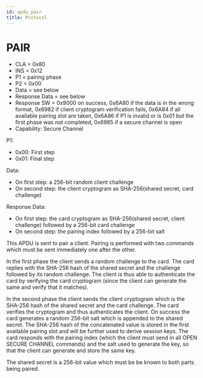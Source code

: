 ```yaml
---
id: apdu_pair
title: Protocol
---
```


# PAIR

* CLA = 0x80
* INS = 0x12
* P1 = pairing phase
* P2 = 0x00
* Data = see below
* Response Data = see below
* Response SW = 0x9000 on success, 0x6A80 if the data is in the wrong format, 0x6982 if client cryptogram verification fails, 0x6A84 if all available pairing slot are taken, 0x6A86 if P1 is invalid or is 0x01 but the first phase was not completed, 0x6985 if a secure channel is open
* Capability: Secure Channel

P1:
* 0x00: First step
* 0x01: Final step

Data:
* On first step: a 256-bit random client challenge
* On second step: the client cryptogram as SHA-256(shared secret, card challenge)

Response Data:
* On first step: the card cryptogram as SHA-256(shared secret, client challenge) followed by a 256-bit card challenge
* On second step: the pairing index followed by a 256-bit salt

This APDU is sent to pair a client. Pairing is performed with two commands which must be sent immediately one after the other. 

In the first phase the client sends a random challenge to the card. The card replies with the SHA-256 hash of the shared secret and the challenge followed by its random challenge. The client is thus able to authenticate the card by verifying the card cryptogram (since the client can generate the same and verify that it matches).

In the second phase the client sends the client cryptogram which is the SHA-256 hash of the shared secret and the card challenge. The card verifies the cryptogram and thus authenticates the client. On success the card generates a random 256-bit salt which is appended to the shared secret. The SHA-256 hash of the concatenated value is stored in the first available pairing slot and will be further used to derive session keys. The card responds with the pairing index (which the client must send in all OPEN SECURE CHANNEL commands) and the salt used to generate the key, so that the client can generate and store the same key.

The shared secret is a 256-bit value which must be be known to both parts being paired.